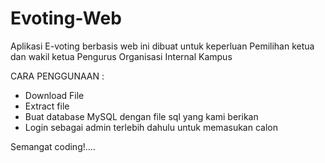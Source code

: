 # Evoting-Web

Aplikasi E-voting berbasis web ini dibuat untuk keperluan Pemilihan ketua dan wakil ketua Pengurus Organisasi Internal Kampus

CARA PENGGUNAAN :
- Download File
- Extract file
- Buat database MySQL dengan file sql yang kami berikan
- Login sebagai admin terlebih dahulu untuk memasukan calon

Semangat coding!....
